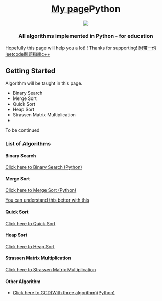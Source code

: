 <div align="center">
<!-- Title: -->
    <h1><a href= "https://github.com/niehmanyo">My page</a>Python</h1>
<body><img src="1537067582779e7d00f82af.jpg"></body>
<!-- Short description: -->
  <h3>All algorithms implemented in Python - for education</h3>
</div>

Hopefully this page will help you a lot!!! Thanks for supporting!
<a href="https://github.com/niehmanyo/Jupyter_notebook/blob/main/LeetCode%E5%88%B7%E9%A2%98%E6%8C%87%E5%8D%97.pdf">附带一份leetcode刷题指南c++</a>

## Getting Started

Algorithm will be taught in this page.
* Binary Search
* Merge Sort
* Quick Sort
* Heap Sort
* Strassen Matrix Multiplication
* 
To be continued

### List of Algorithms 

#### Binary Search
<a href="https://github.com/niehmanyo/Jupyter_notebook/blob/main/binary_search.ipynb">Click here to Binary Search (Python) </a>

#### Merge Sort
<p><a href ="https://github.com/niehmanyo/Jupyter_notebook/blob/main/merge_sort.ipynb">Click here to Merge Sort (Python)</a></p>
<p><a href ="https://gitee.com/nie-wenyu/jupyter_notebook/blob/master/merge_sort.jpg">You can understand this better with this </a></p>

#### Quick Sort
<p><a href="https://github.com/niehmanyo/Jupyter_notebook/blob/main/quick_sort.ipynb">Click here to Quick Sort</a></p>

#### Heap Sort
<p><a href="https://github.com/niehmanyo/Jupyter_notebook/blob/main/heap_sort.ipynb">Click here to Heap Sort</a></p>

#### Strassen Matrix Multiplication 
<p><a href ="https://github.com/niehmanyo/Jupyter_notebook/blob/main/strassen_matrix.ipynb">Click here to Strassen Matrix Multiplication</a></p>

#### Other Algorithm
* <a href ="https://github.com/niehmanyo/Jupyter_notebook/blob/main/gcd_algorithm.ipynb">Click here to GCD(With three algorithm)(Python)</a>


